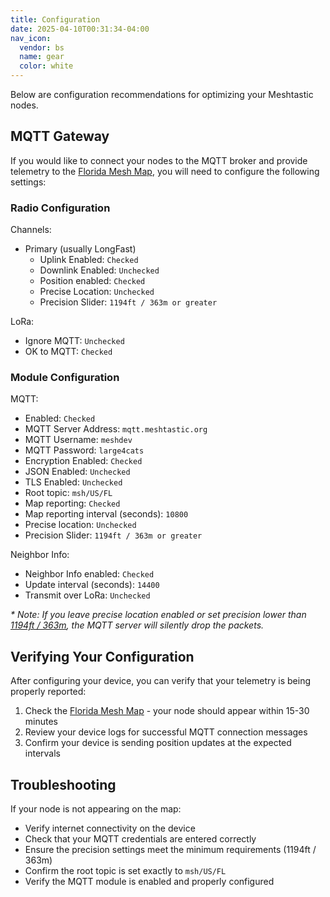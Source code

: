 ```yaml
---
title: Configuration
date: 2025-04-10T00:31:34-04:00
nav_icon:
  vendor: bs
  name: gear
  color: white
---
```


Below are configuration recommendations for optimizing your Meshtastic nodes.

## MQTT Gateway

If you would like to connect your nodes to the MQTT broker and provide telemetry to the [Florida Mesh Map][MESHMAP], you will need to configure the following settings:

### Radio Configuration
  Channels:
  * Primary (usually LongFast)
    * Uplink Enabled: `Checked`
    * Downlink Enabled: `Unchecked` 
    * Position enabled: `Checked`
    * Precise Location: `Unchecked`
    * Precision Slider: `1194ft / 363m or greater`

  LoRa:
  * Ignore MQTT: `Unchecked`
  * OK to MQTT: `Checked`

### Module Configuration
  MQTT:
  * Enabled: `Checked`
  * MQTT Server Address: `mqtt.meshtastic.org`
  * MQTT Username: `meshdev`
  * MQTT Password: `large4cats`
  * Encryption Enabled: `Checked`
  * JSON Enabled: `Unchecked`
  * TLS Enabled: `Unchecked`
  * Root topic: `msh/US/FL`
  * Map reporting: `Checked`
  * Map reporting interval (seconds): `10800`
  * Precise location: `Unchecked`
  * Precision Slider: `1194ft / 363m or greater`

  Neighbor Info:
  * Neighbor Info enabled: `Checked`
  * Update interval (seconds): `14400`
  * Transmit over LoRa: `Unchecked`

*\* Note: If you leave precise location enabled or set precision lower than [1194ft / 363m][PRECISION], the MQTT server will silently drop the packets.*

## Verifying Your Configuration

After configuring your device, you can verify that your telemetry is being properly reported:
1. Check the [Florida Mesh Map][MESHMAP] - your node should appear within 15-30 minutes
2. Review your device logs for successful MQTT connection messages
3. Confirm your device is sending position updates at the expected intervals

## Troubleshooting

If your node is not appearing on the map:
- Verify internet connectivity on the device
- Check that your MQTT credentials are entered correctly
- Ensure the precision settings meet the minimum requirements (1194ft / 363m)
- Confirm the root topic is set exactly to `msh/US/FL`
- Verify the MQTT module is enabled and properly configured

[MESHMAP]: https://map.areyoumeshingwith.us "Florida Mesh Map"
[PRECISION]: https://meshtastic.org/docs/software/integrations/mqtt/#location-precision-filtering "Location Precision Filtering"
